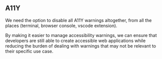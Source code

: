 ## A11Y

We need the option to disable all A11Y warnings altogether, from all the places (terminal, browser console, vscode extension).

By making it easier to manage accessibility warnings, we can ensure that developers are still able to create accessible web applications while reducing the burden of dealing with warnings that may not be relevant to their specific use case.
